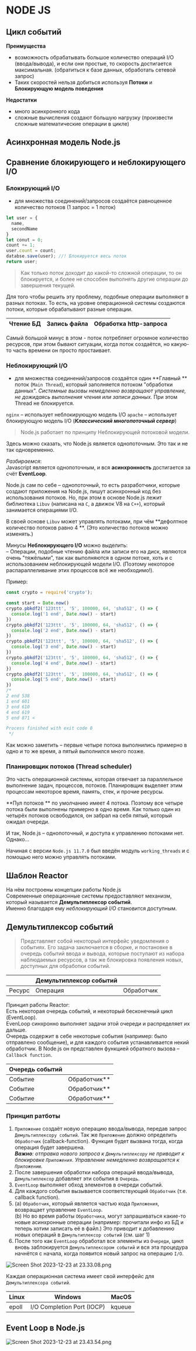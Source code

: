 # NODE JS

## Цикл событий

**Преимущества**

- возможность обрабатывать большое количество операций I/O (ввода/вывода), и если они простые, то скорость достигается максимальная. (обратиться к базе данных, обработать сетевой запрос)
- Таких скоростей нельзя добиться используя **Потоки** и **Блокирующую модель поведения**

**Недостатки**

- много асинхронного кода
- сложные вычисления создают большую нагрузку (произвести сложные математические операции в цикле)

## Асинхронная модель Node.js

## Сравнение блокирующего и неблокирующего I/O

### Блокирующий I/O

- для множества соединений/запросов создаётся равноценное количество потоков (1 запрос = 1 поток)

```javascript
let user = {
  name,
  secondName
}
let conut = 0;
count += 1;
user.count = count;
databse.save(user); //! Блокируется весь поток
return user;
```

> Как только поток доходит до какой-то сложной операции, то он блокируется, и более не способен выполнять другие
> операции до завершения текущей.

Для того чтобы решить эту проблему, подобные операции выполняют в разных потоках. То есть, на уровне операционной системы создаются потоки, которые обрабатывают разные операции.

| Чтение БД | Запись файла | Обработка http-запроса |  
|-----------|--------------|------------------------|  

Самый большой минус в этом - поток потребляет огромное количество ресурсов, при этом бывают ситуации, когда поток создаётся, но какую-то часть времени он просто простаивает.

### Неблокирующий I/O

- для множества соединений/запросов создаётся один **Главный
  ** поток (`Main Thread`), который заполняется потоком "обработки данных". *Системные вызовы немедленно возвращают
  управление, не дожидаясь выполнения чтения или записи данных.* При этом Thread не блокируется.

`nginx` – использует неблокирующую модель I/O
`apache` – использует блокирующую модель I/O (***Классический многопоточный сервер***)

> Node.js работает по принципу Неблокирующей потоковой модели.

Здесь можно сказать, что Node.js является однопоточным. Это так и не так одновременно.

*Разбираемся*:  
Javascript является однопоточным, и вся **асинхронность** достигается за счёт **EventLoop**.

Node.js сам по себе – однопоточный, то есть разработчики, которые создают приложения на Node.js, пишут асинхронный код без использования потоков. Но, при этом в основе Node.js лежит библиотека `Libuv` (написана на `C`, а движок V8 на `C++`), который занимается операциями I/O.

В своей основе `Libuv` может управлять потоками, при чём **дефолтное количество потоков равно 4
**. (Это количество потоков можно изменять.)

Минусы **Неблокирующего I/O** можно выделить:  
– Операции, подобные чтению файла или записи его на диск, являются очень "тяжёлыми", так как выполняются в одном потоке, хоть и с использованием неблокирующей модели I/O. (Поэтому некоторое распараллеливание этих процессов всё же необходимо!).

Пример:

```javascript
const crypto = require('crypto');

const start = Date.now()
crypto.pbkdf2('123ttt', '5', 100000, 64, 'sha512', () => {
  console.log('1 end', Date.now() - start)
})
crypto.pbkdf2('123ttt', '5', 100000, 64, 'sha512', () => {
  console.log('2 end', Date.now() - start)
})
crypto.pbkdf2('123ttt', '5', 100000, 64, 'sha512', () => {
  console.log('3 end', Date.now() - start)
})
crypto.pbkdf2('123ttt', '5', 100000, 64, 'sha512', () => {
  console.log('4 end', Date.now() - start)
})
crypto.pbkdf2('123ttt', '5', 100000, 64, 'sha512', () => {
  console.log('5 end', Date.now() - start)
})
/*
2 end 538
1 end 601
3 end 610
4 end 619
5 end 871 <

Process finished with exit code 0
 */
```  

Как можно заметить – первые четыре потока выполнились примерно в одно и то же время, а пятый выполнился много позже.

### Планировщик потоков (Thread scheduler)

Это часть операционной системы, которая отвечает за параллельное выполнение задач, процессов, потоков. Планировщик выделяет этим процессам некоторое время, память, стек, и прочие ресурсы.

**Пул потоков
** по умолчанию имеет 4 потока. Поэтому все четыре потока были выполнены примерно в одно время. Как только один из четырёх потоков освободился, он забрал на себя пятый, который ожидал очереди.

И так, Node.js – однопоточный, и доступа к управлению потоками нет. Однако...

Начиная с версии `Node.js 11.7.0` был введён модуль `working_threads` и с помощью него можно управлять потоками.

## Шаблон Reactor

На нём построены концепции работы Node.js  
Современные операционные системы предоставляют механизм, который называется **Демультиплексор событий**.  
Именно благодаря ему *неблокирующий I/O* становится доступным.

**Демультиплексор событий**
---
> Представляет собой некоторый интерфейс уведомления о событиях. Его задача заключается в сборке, и постановке в очередь событий ввода и вывода, которые поступают из набора наблюдаемых ресурсов, а так же блокировка появления новых, доступных для обработки событий.

|        | Демультиплексор событий |            |
|--------|-------------------------|------------|
| Ресурс | Операция                | Обработчик |

Принцип работы Reactor:  
Есть некоторая очередь событий, и некоторый бесконечный цикл (EventLoop).  
EvenLoop синхронно выполняет задачи этой очереди и распределяет их дальше.  
Очередь содержит в себе некоторые события (например: было отправлено сообщение), и для каждого события устанавливается некий обработчик. В Node.js он представлен функцией обратного вызова – `Callback function`.

| Очередь событий |              |
|-----------------|--------------|
| Событие         | Обработчик** |
| Событие         | Обработчик** |
| Событие         | Обработчик** |

### Принцип ратботы

1. `Приложение` создаёт новую операцию ввода/вывода, передав запрос `Демультиплексору событий`. Так же `Приложение`
   должно определить `Обработчик` (callback-function). Функция будет вызвана тогда, когда операция будет завершена.  
   _**Важно**: отправка нового запроса к `Демультиплексору` не приводит к блокировке `Приложения`. Управление немедленно
   возвращается к `Приложению`._
2. После завершения обработки набора операций ввода/вывода, `Демультиплексор` добавляет эти события в `Очередь`.
3. `EventLoop` выполняет обход элементов в очереди событий.
4. Для каждого события вызывается соответствующий `Обработчик` (т.е. callback function).
5. (a) `Обработчик`, который является частью кода `Приложения`, возвращает управление `EventLoop`.  
   (b) Но во время работы `Обработчика`, могут запрашиваться какие-то новые асинхронные операции (например:
   прочитали инфо из БД и теперь хотим записать её в файл.) Это приводит к добавлению новых операций в
   `Демультиплексор событий` (см. шаг 1)
6. После того как `EventLoop` обработал все элементы из `Очереди`, цикл вновь заблокируется `Демультиплексором событий` и вся эта процедура начнётся с начала, когда появится новый запрос на операцию `I/O`.

![Screen Shot 2023-12-23 at 23.33.08.png](..%2F..%2F..%2F..%2F..%2Fvar%2Ffolders%2Fc5%2F6xn41p9d25s7kg7gg2grm1hh0000gn%2FT%2FTemporaryItems%2FNSIRD_screencaptureui_cs4lwS%2FScreen%20Shot%202023-12-23%20at%2023.33.08.png)

Каждая операционная система имеет свой интерфейс для `Демультиплексора событий`.

| Linux | Windows                    | MacOS  |
|-------|----------------------------|--------|
| epoll | I/O Completion Port (IOCP) | kqueue |

## Event Loop в Node.js
![Screen Shot 2023-12-23 at 23.43.54.png](..%2F..%2F..%2F..%2F..%2Fvar%2Ffolders%2Fc5%2F6xn41p9d25s7kg7gg2grm1hh0000gn%2FT%2FTemporaryItems%2FNSIRD_screencaptureui_yGVf8X%2FScreen%20Shot%202023-12-23%20at%2023.43.54.png)
